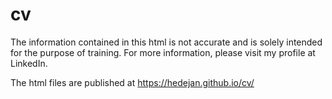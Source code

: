 # cv

The information contained in this html is not accurate and is solely intended for the purpose of training. For more information, please visit my profile at LinkedIn.

The html files are published at https://hedejan.github.io/cv/
